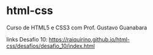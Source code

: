 # html-css
Curso de HTML5 e CSS3 com Prof. Gustavo Guanabara

links
Desafio 10: https://raiquirino.github.io/html-css/desafios/desafio_10/index.html
